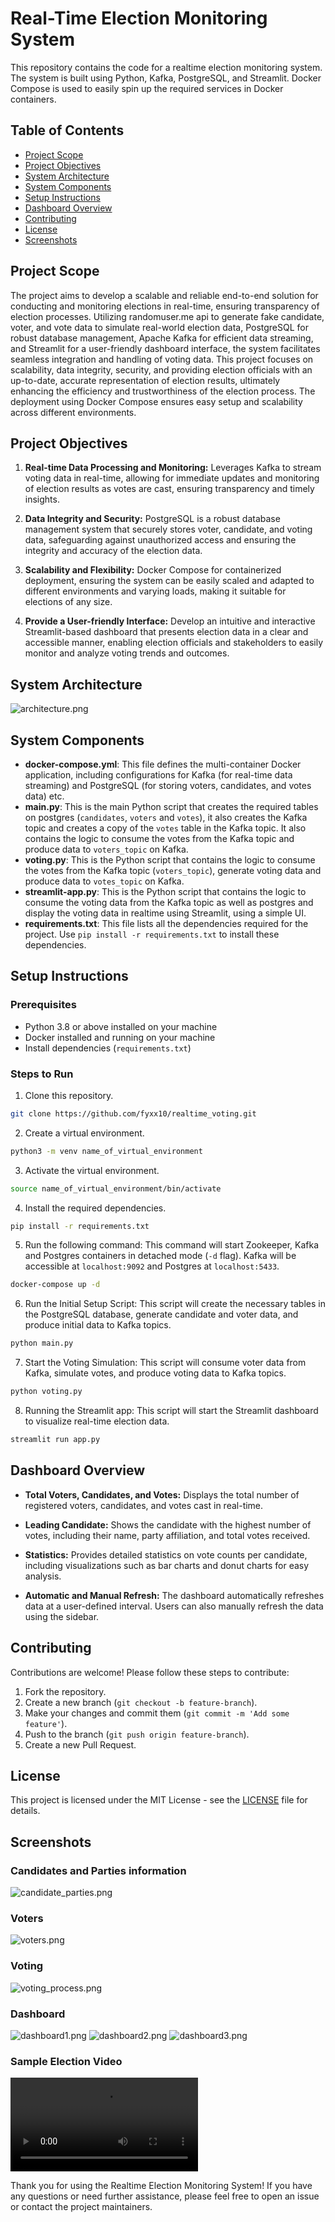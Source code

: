 Real-Time Election Monitoring System
===================================
This repository contains the code for a realtime election monitoring system. The system is built using Python, Kafka, PostgreSQL, and Streamlit. Docker Compose is used to easily spin up the required services in Docker containers.

## Table of Contents
- [Project Scope](#project-scope)
- [Project Objectives](#project-objectives)
- [System Architecture](#system-architecture)
- [System Components](#system-components)
- [Setup Instructions](#setup-instructions)
- [Dashboard Overview](#dashboard-overview)
- [Contributing](#contributing)
- [License](#license)
- [Screenshots](#screenshots)

## Project Scope
The project aims to develop a scalable and reliable end-to-end solution for conducting and monitoring elections in real-time, ensuring transparency of election processes. Utilizing randomuser.me api to generate fake candidate, voter, and vote data to simulate real-world election data, PostgreSQL for robust database management, Apache Kafka for efficient data streaming, and Streamlit for a user-friendly dashboard interface, the system facilitates seamless integration and handling of voting data. This project focuses on scalability, data integrity, security, and providing election officials with an up-to-date, accurate representation of election results, ultimately enhancing the efficiency and trustworthiness of the election process. The deployment using Docker Compose ensures easy setup and scalability across different environments.

## Project Objectives
1. **Real-time Data Processing and Monitoring:** Leverages Kafka to stream voting data in real-time, allowing for immediate updates and monitoring of election results as votes are cast, ensuring transparency and timely insights.

2. **Data Integrity and Security:** PostgreSQL is a robust database management system that securely stores voter, candidate, and voting data, safeguarding against unauthorized access and ensuring the integrity and accuracy of the election data.

3. **Scalability and Flexibility:** Docker Compose for containerized deployment, ensuring the system can be easily scaled and adapted to different environments and varying loads, making it suitable for elections of any size.

4. **Provide a User-friendly Interface:** Develop an intuitive and interactive Streamlit-based dashboard that presents election data in a clear and accessible manner, enabling election officials and stakeholders to easily monitor and analyze voting trends and outcomes.

## System Architecture
![architecture.png](images/architecture.png)

## System Components
- **docker-compose.yml**: This file defines the multi-container Docker application, including configurations for Kafka (for real-time data streaming) and PostgreSQL (for storing voters, candidates, and votes data) etc.
- **main.py**: This is the main Python script that creates the required tables on postgres (`candidates`, `voters` and `votes`), it also creates the Kafka topic and creates a copy of the `votes` table in the Kafka topic. It also contains the logic to consume the votes from the Kafka topic and produce data to `voters_topic` on Kafka.
- **voting.py**: This is the Python script that contains the logic to consume the votes from the Kafka topic (`voters_topic`), generate voting data and produce data to `votes_topic` on Kafka.
- **streamlit-app.py**: This is the Python script that contains the logic to consume the voting data from the Kafka topic as well as postgres and display the voting data in realtime using Streamlit, using a simple UI.
- **requirements.txt**: This file lists all the dependencies required for the project. Use `pip install -r requirements.txt` to install these dependencies.

## Setup Instructions

### Prerequisites
- Python 3.8 or above installed on your machine
- Docker installed and running on your machine
- Install dependencies (`requirements.txt`)

### Steps to Run
1. Clone this repository.
```bash
git clone https://github.com/fyxx10/realtime_voting.git
```
2. Create a virtual environment.
```bash
python3 -m venv name_of_virtual_environment
```

3. Activate the virtual environment.
```bash
source name_of_virtual_environment/bin/activate
```

4. Install the required dependencies.
```bash
pip install -r requirements.txt
```

5. Run the following command:
This command will start Zookeeper, Kafka and Postgres containers in detached mode (`-d` flag). Kafka will be accessible at `localhost:9092` and Postgres at `localhost:5433`.
```bash
docker-compose up -d
```

6. Run the Initial Setup Script:
This script will create the necessary tables in the PostgreSQL database, generate candidate and voter data, and produce initial data to Kafka topics.
```bash
python main.py
```

7. Start the Voting Simulation:
This script will consume voter data from Kafka, simulate votes, and produce voting data to Kafka topics.
```bash
python voting.py
```

8. Running the Streamlit app:
This script will start the Streamlit dashboard to visualize real-time election data.
```bash
streamlit run app.py
```

## Dashboard Overview

- **Total Voters, Candidates, and Votes:** Displays the total number of registered voters, candidates, and votes cast in real-time.
  
- **Leading Candidate:** Shows the candidate with the highest number of votes, including their name, party affiliation, and total votes received.
  
- **Statistics:** Provides detailed statistics on vote counts per candidate, including visualizations such as bar charts and donut charts for easy analysis.
  
- **Automatic and Manual Refresh:** The dashboard automatically refreshes data at a user-defined interval. Users can also manually refresh the data using the sidebar.


## Contributing

Contributions are welcome! Please follow these steps to contribute:

1. Fork the repository.
2. Create a new branch (`git checkout -b feature-branch`).
3. Make your changes and commit them (`git commit -m 'Add some feature'`).
4. Push to the branch (`git push origin feature-branch`).
5. Create a new Pull Request.


## License

This project is licensed under the MIT License - see the [LICENSE](LICENSE) file for details.


## Screenshots
### Candidates and Parties information
![candidate_parties.png](images/candidate_parties.png)

### Voters
![voters.png](images/voters.png)

### Voting
![voting_process.png](images/voting_process.png)

### Dashboard
![dashboard1.png](images/dashboard1.png)
![dashboard2.png](images/dashboard2.png)
![dashboard3.png](images/dashboard3.png)

### Sample Election Video
![election_video.mp4](video/election_video.mp4)

Thank you for using the Realtime Election Monitoring System! If you have any questions or need further assistance, please feel free to open an issue or contact the project maintainers.
